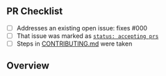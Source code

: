 <!-- 👋 Hi, thanks for sending a PR to neondb-2! 💖
Please fill out all fields below and make sure each item is true and [x] checked.
Otherwise we may not be able to review your PR. -->

## PR Checklist

- [ ] Addresses an existing open issue: fixes #000
- [ ] That issue was marked as [`status: accepting prs`](https://github.com/neondatabase/neondb/issues?q=is%3Aopen+is%3Aissue+label%3A%22status%3A+accepting+prs%22)
- [ ] Steps in [CONTRIBUTING.md](https://github.com/neondatabase/neondb/blob/main/.github/CONTRIBUTING.md) were taken

## Overview

<!-- Description of what is changed and how the code change does that. -->
